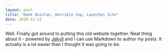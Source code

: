 ```yaml
---
layout: post
title: "Hank Quinlan, Horrible Cop, Launches Site"
date: 2018-12-12
---
```


Well. Finally got around to putting this old website together. Neat thing about it - powered by [Jekyll](http://jekyllrb.com) and I can use Markdown to author my posts. It actually is a lot easier than I thought it was going to be.
